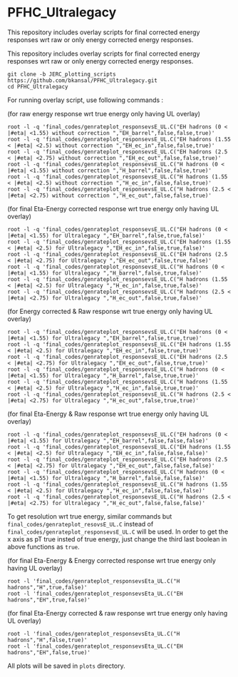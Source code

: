 # PFHC_Ultralegacy

This repository includes overlay scripts for final corrected energy responses wrt raw or only energy corrected energy responses.


This repository includes overlay scripts for final corrected energy responses wrt raw or only energy corrected energy responses.
```
git clone -b JERC_plotting_scripts https://github.com/bkansal/PFHC_Ultralegacy.git
cd PFHC_Ultralegacy
```

For running overlay script, use following commands :

(for raw energy response wrt true energy only having UL overlay)
```
root -l -q 'final_codes/genrateplot_responsevsE_UL.C("EH hadrons (0 < |#eta| <1.55) without correction ","EH_barrel",false,false,true)'
root -l -q 'final_codes/genrateplot_responsevsE_UL.C("EH hadrons (1.55 < |#eta| <2.5) without correction ","EH_ec_in",false,false,true)'
root -l -q 'final_codes/genrateplot_responsevsE_UL.C("EH hadrons (2.5 < |#eta| <2.75) without correction ","EH_ec_out",false,false,true)'
root -l -q 'final_codes/genrateplot_responsevsE_UL.C("H hadrons (0 < |#eta| <1.55) without correction ","H_barrel",false,false,true)'
root -l -q 'final_codes/genrateplot_responsevsE_UL.C("H hadrons (1.55 < |#eta| <2.5) without correction ","H_ec_in",false,false,true)'
root -l -q 'final_codes/genrateplot_responsevsE_UL.C("H hadrons (2.5 < |#eta| <2.75) without correction ","H_ec_out",false,false,true)'
```

(for final Eta-Energy corrected response wrt true energy only having UL overlay)
```
root -l -q 'final_codes/genrateplot_responsevsE_UL.C("EH hadrons (0 < |#eta| <1.55) for Ultralegacy ","EH_barrel",false,true,false)'
root -l -q 'final_codes/genrateplot_responsevsE_UL.C("EH hadrons (1.55 < |#eta| <2.5) for Ultralegacy ","EH_ec_in",false,true,false)'
root -l -q 'final_codes/genrateplot_responsevsE_UL.C("EH hadrons (2.5 < |#eta| <2.75) for Ultralegacy ","EH_ec_out",false,true,false)'
root -l -q 'final_codes/genrateplot_responsevsE_UL.C("H hadrons (0 < |#eta| <1.55) for Ultralegacy ","H_barrel",false,true,false)'
root -l -q 'final_codes/genrateplot_responsevsE_UL.C("H hadrons (1.55 < |#eta| <2.5) for Ultralegacy ","H_ec_in",false,true,false)'
root -l -q 'final_codes/genrateplot_responsevsE_UL.C("H hadrons (2.5 < |#eta| <2.75) for Ultralegacy ","H_ec_out",false,true,false)'
```

(for Energy corrected & Raw response wrt true energy only having UL overlay)
``` 
root -l -q 'final_codes/genrateplot_responsevsE_UL.C("EH hadrons (0 < |#eta| <1.55) for Ultralegacy ","EH_barrel",false,true,true)'
root -l -q 'final_codes/genrateplot_responsevsE_UL.C("EH hadrons (1.55 < |#eta| <2.5) for Ultralegacy ","EH_ec_in",false,true,true)'
root -l -q 'final_codes/genrateplot_responsevsE_UL.C("EH hadrons (2.5 < |#eta| <2.75) for Ultralegacy ","EH_ec_out",false,true,true)'
root -l -q 'final_codes/genrateplot_responsevsE_UL.C("H hadrons (0 < |#eta| <1.55) for Ultralegacy ","H_barrel",false,true,true)'
root -l -q 'final_codes/genrateplot_responsevsE_UL.C("H hadrons (1.55 < |#eta| <2.5) for Ultralegacy ","H_ec_in",false,true,true)'
root -l -q 'final_codes/genrateplot_responsevsE_UL.C("H hadrons (2.5 < |#eta| <2.75) for Ultralegacy ","H_ec_out",false,true,true)'
```

(for final Eta-Energy & Raw response wrt true energy only having UL overlay)
``` 
root -l -q 'final_codes/genrateplot_responsevsE_UL.C("EH hadrons (0 < |#eta| <1.55) for Ultralegacy ","EH_barrel",false,false,false)'
root -l -q 'final_codes/genrateplot_responsevsE_UL.C("EH hadrons (1.55 < |#eta| <2.5) for Ultralegacy ","EH_ec_in",false,false,false)'
root -l -q 'final_codes/genrateplot_responsevsE_UL.C("EH hadrons (2.5 < |#eta| <2.75) for Ultralegacy ","EH_ec_out",false,false,false)'
root -l -q 'final_codes/genrateplot_responsevsE_UL.C("H hadrons (0 < |#eta| <1.55) for Ultralegacy ","H_barrel",false,false,false)'
root -l -q 'final_codes/genrateplot_responsevsE_UL.C("H hadrons (1.55 < |#eta| <2.5) for Ultralegacy ","H_ec_in",false,false,false)'
root -l -q 'final_codes/genrateplot_responsevsE_UL.C("H hadrons (2.5 < |#eta| <2.75) for Ultralegacy ","H_ec_out",false,false,false)'
```
To get resolution wrt true energy, similar commands but ```final_codes/genrateplot_resovsE_UL.C``` instead of ```final_codes/genrateplot_responsevsE_UL.C``` will be used. In order to get the x axis as pT true insted of true energy, just change the third last boolean in above functions as ```true```.


(for final Eta-Energy & Energy corrected response wrt true energy only having UL overlay)
```
root -l 'final_codes/genrateplot_responsevsEta_UL.C("H hadrons","H",true,false)'
root -l 'final_codes/genrateplot_responsevsEta_UL.C("EH hadrons","EH",true,false)'
```

(for final Eta-Energy corrected & raw response wrt true energy only having UL overlay)
```
root -l 'final_codes/genrateplot_responsevsEta_UL.C("H hadrons","H",false,true)'
root -l 'final_codes/genrateplot_responsevsEta_UL.C("EH hadrons","EH",false,true)'
```

All plots will be saved in ```plots``` directory.
